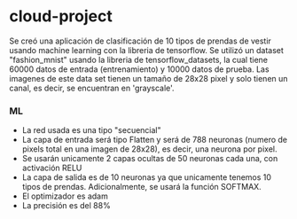 # cloud-project

Se creó una aplicación de clasificación de 10 tipos de prendas de vestir usando machine learning con la libreria de tensorflow. Se utilizó un dataset "fashion_mnist" usando la libreria de tensorflow_datasets, la cual tiene 60000 datos de entrada (entrenamiento) y 10000 datos de prueba. Las imagenes de este data set tienen un tamaño de 28x28 pixel y solo tienen un canal, es decir, se encuentran en 'grayscale'.

### ML

* La red usada es una tipo "secuencial"
* La capa de entrada será tipo Flatten y será de 788 neuronas (numero de pixels total en una imagen de 28x28), es decir, una neurona por pixel.
* Se usarán unicamente 2 capas ocultas de 50 neuronas cada una, con activación RELU
* La capa de salida es de 10 neuronas ya que unicamente tenemos 10 tipos de prendas. Adicionalmente, se usará la función SOFTMAX.
* El optimizador es adam
* La precisión es del 88%
